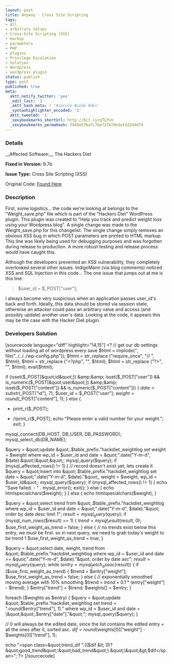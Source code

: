 ```yaml
---
layout: post
title: Anyway - Cross Site Scripting
tags:
- All
- arbitrary values
- Cross-Site Scripting (XSS)
- markup
- parameters
- PHP
- plugins
- Privilege Escalation
- Solution
- Wordpress
- wordpress plugin
status: publish
type: post
published: true
meta:
  aktt_notify_twitter: 'yes'
  _edit_last: '1'
  _aktt_hash_meta: ! '#secure #code #dev'
  _syntaxhighlighter_encoded: '1'
  aktt_tweeted: '1'
  _sexybookmarks_shortUrl: http://bit.ly/gTLPvV
  _sexybookmarks_permaHash: 7449a576a7c7bef2fb70e3efd2244d74
---
```

<h3>Details</h3>
__Affected Software:__ The Hackers Diet

__Fixed in Version:__  9.7b

__Issue Type:__ Cross Site Scripting (XSS)

Original Code: <a title="Anyway" href="http://spotthevuln.com/2010/12/anyway/" target="_blank">Found    Here</a>
<h3>Description</h3>
First, some logistics... the code we're looking at belongs to the "Weight_save.php" file which is part of the "Hackers Diet" WordPress plugin. This plugin was created to "Help you track and predict weight loss using your Wordpress blog". A single change was made to the Weight_save.php for this changelist. The single change simply removes an obvious XSS bug in which POST parameters are printed to HTML markup. This line was likely being used for debugging purposes and was forgotten during release to production. A more robust testing and release process would have caught this.

Although the developers prevented an XSS vulnerability, they completely overlooked several other issues. IndigoMann (via blog comments) noticed XSS and SQL Injection in this code... The one issue that jumps out at me is this line:
<blockquote>$user_id = $_POST["user"];</blockquote>
I always become very suspicious when an application passes user_id's back and forth. Ideally, this data should be stored via session state, otherwise an attacker could pass an arbitrary value and access (and possibly update) another user's data. Looking at the code, it appears this may be the case with the Hacker Diet plugin.
<h3>Developers Solution</h3>
[sourcecode language="diff" highlight="14,15"]
&lt;?
// get our db settings without loading all of wordpress every save
$html = implode('', file(&quot;../../../wp-config.php&quot;));
$html = str_replace (&quot;require_once&quot;, &quot;// &quot;, $html);
$html = str_replace (&quot;&lt;?php&quot;, &quot;&quot;, $html);
$html = str_replace (&quot;?&gt;&quot;, &quot;&quot;, $html);
eval($html);

if (isset($_POST[&quot;id&quot;]) &amp;&amp; isset($_POST[&quot;user&quot;]) &amp;&amp; is_numeric($_POST[&quot;user&quot;]) &amp;&amp; isset($_POST[&quot;content&quot;]) &amp;&amp; is_numeric($_POST[&quot;content&quot;])) {
	$date = substr($_POST[&quot;id&quot;], 7);
	$user_id = $_POST[&quot;user&quot;];
	$weight = round($_POST[&quot;content&quot;], 1);
} else {
-	print_r($_POST);
+	//print_r($_POST);
	echo &quot;Please enter a valid number for your weight.&quot;;
	exit;
}

mysql_connect(DB_HOST, DB_USER, DB_PASSWORD);
mysql_select_db(DB_NAME);

$query = &quot;update &quot;.$table_prefix.&quot;hackdiet_weightlog set weight = $weight where wp_id = $user_id and date = \&quot;&quot;.date(&quot;Y-m-d&quot;, $date).&quot;\&quot;&quot;;
mysql_query($query);
if (mysql_affected_rows() != 1) {
	// record doesn't exist yet, lets create it
	$query = &quot;insert into &quot;.$table_prefix.&quot;hackdiet_weightlog set date = \&quot;&quot;.date(&quot;Y-m-d&quot;, $date).&quot;\&quot;, weight = $weight, wp_id = $user_id&quot;;
	mysql_query($query);
	if (mysql_affected_rows() != 1) {
		echo &quot;Save failed. - &quot; . mysql_error();
		exit();
	} else {
		echo htmlspecialchars($weight);
	}
} else {
	echo htmlspecialchars($weight);
}

$query = &quot;select trend from &quot;.$table_prefix.&quot;hackdiet_weightlog where wp_id = $user_id and date &lt; \&quot;&quot;.date(&quot;Y-m-d&quot;, $date).&quot;\&quot; order by date desc limit 1&quot;;
$result = mysql_query($query);
if (mysql_num_rows($result) == 1) {
	$trend = mysql_result($result, 0);
	$use_first_weight_as_trend = false;
} else {
	// no trends exist below this entry, we must be first. so in next query, we need to grab today's weight to be trend 1
	$use_first_weight_as_trend = true;
}

$query = &quot;select date, weight, trend from &quot;.$table_prefix.&quot;hackdiet_weightlog where wp_id = $user_id and date &gt;= \&quot;&quot;.date(&quot;Y-m-d&quot;, $date).&quot;\&quot; order by date asc&quot;;
$result = mysql_query($query);
while ($entry = mysql_fetch_assoc($result)) {
	if ($use_first_weight_as_trend) {
		$trend = $entry[&quot;weight&quot;];
		$use_first_weight_as_trend = false;
	} else {
		// exponentially smoothed moving average with 10% smoothing
		$trend = $trend + 0.1 * ($entry[&quot;weight&quot;] - $trend);
	}
	$entry[&quot;trend&quot;] = $trend;
	$weights[] = $entry;
}

foreach ($weights as $entry) {
	$query = &quot;update &quot;.$table_prefix.&quot;hackdiet_weightlog set trend = &quot;.round($entry[&quot;trend&quot;], 1).&quot; where wp_id = $user_id and date = \&quot;&quot;.$entry[&quot;date&quot;].&quot;\&quot;&quot;;
	mysql_query($query);
}

// 0 will always be the edited date, since the list contains the edited entry + all the ones after it, sorted asc.
$dif = round($weights[0][&quot;weight&quot;] - $weights[0][&quot;trend&quot;], 1);

echo &quot;&lt;span class=\&quot;trend_dif &quot;.(($dif &lt; 0)?&quot;good_trend&quot;:&quot;bad_trend&quot;).&quot;\&quot;&gt;$dif&lt;/span&gt;&quot;;
?&gt;
[/sourcecode]
